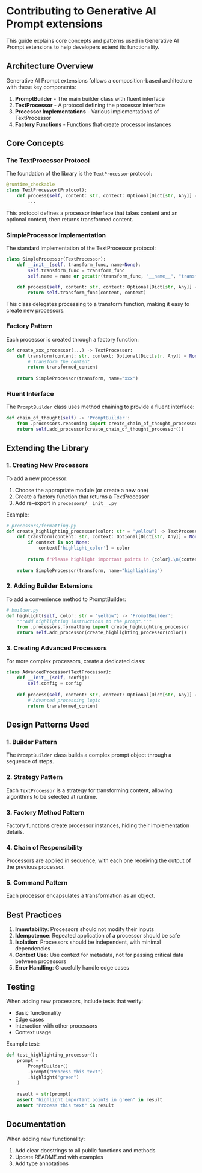 # Contributing to Generative AI Prompt extensions

This guide explains core concepts and patterns used in Generative AI Prompt extensions to help developers extend its functionality.

## Architecture Overview

Generative AI Prompt extensions follows a composition-based architecture with these key components:

1. **PromptBuilder** - The main builder class with fluent interface
2. **TextProcessor** - A protocol defining the processor interface
3. **Processor Implementations** - Various implementations of TextProcessor
4. **Factory Functions** - Functions that create processor instances

## Core Concepts

### The TextProcessor Protocol

The foundation of the library is the `TextProcessor` protocol:

```python
@runtime_checkable
class TextProcessor(Protocol):
    def process(self, content: str, context: Optional[Dict[str, Any]] = None) -> str:
        ...
```

This protocol defines a processor interface that takes content and an optional context, then returns transformed content.

### SimpleProcessor Implementation

The standard implementation of the TextProcessor protocol:

```python
class SimpleProcessor(TextProcessor):
    def __init__(self, transform_func, name=None):
        self.transform_func = transform_func
        self.name = name or getattr(transform_func, "__name__", "transform")

    def process(self, content: str, context: Optional[Dict[str, Any]] = None) -> str:
        return self.transform_func(content, context)
```

This class delegates processing to a transform function, making it easy to create new processors.

### Factory Pattern

Each processor is created through a factory function:

```python
def create_xxx_processor(...) -> TextProcessor:
    def transform(content: str, context: Optional[Dict[str, Any]] = None) -> str:
        # Transform the content
        return transformed_content
    
    return SimpleProcessor(transform, name="xxx")
```

### Fluent Interface

The `PromptBuilder` class uses method chaining to provide a fluent interface:

```python
def chain_of_thought(self) -> 'PromptBuilder':
    from .processors.reasoning import create_chain_of_thought_processor
    return self.add_processor(create_chain_of_thought_processor())
```

## Extending the Library

### 1. Creating New Processors

To add a new processor:

1. Choose the appropriate module (or create a new one)
2. Create a factory function that returns a TextProcessor
3. Add re-export in `processors/__init__.py`

Example:

```python
# processors/formatting.py
def create_highlighting_processor(color: str = "yellow") -> TextProcessor:
    def transform(content: str, context: Optional[Dict[str, Any]] = None) -> str:
        if context is not None:
            context['highlight_color'] = color
        
        return f"Please highlight important points in {color}.\n{content}"
    
    return SimpleProcessor(transform, name="highlighting")
```

### 2. Adding Builder Extensions

To add a convenience method to PromptBuilder:

```python
# builder.py
def highlight(self, color: str = "yellow") -> 'PromptBuilder':
    """Add highlighting instructions to the prompt."""
    from .processors.formatting import create_highlighting_processor
    return self.add_processor(create_highlighting_processor(color))
```

### 3. Creating Advanced Processors

For more complex processors, create a dedicated class:

```python
class AdvancedProcessor(TextProcessor):
    def __init__(self, config):
        self.config = config
    
    def process(self, content: str, context: Optional[Dict[str, Any]] = None) -> str:
        # Advanced processing logic
        return transformed_content
```

## Design Patterns Used

### 1. Builder Pattern

The `PromptBuilder` class builds a complex prompt object through a sequence of steps.

### 2. Strategy Pattern

Each `TextProcessor` is a strategy for transforming content, allowing algorithms to be selected at runtime.

### 3. Factory Method Pattern

Factory functions create processor instances, hiding their implementation details.

### 4. Chain of Responsibility

Processors are applied in sequence, with each one receiving the output of the previous processor.

### 5. Command Pattern

Each processor encapsulates a transformation as an object.

## Best Practices

1. **Immutability**: Processors should not modify their inputs
2. **Idempotence**: Repeated application of a processor should be safe
3. **Isolation**: Processors should be independent, with minimal dependencies
4. **Context Use**: Use context for metadata, not for passing critical data between processors
5. **Error Handling**: Gracefully handle edge cases

## Testing

When adding new processors, include tests that verify:
- Basic functionality
- Edge cases
- Interaction with other processors
- Context usage

Example test:

```python
def test_highlighting_processor():
    prompt = (
        PromptBuilder()
        .prompt("Process this text")
        .highlight("green")
    )
    
    result = str(prompt)
    assert "highlight important points in green" in result
    assert "Process this text" in result
```

## Documentation

When adding new functionality:
1. Add clear docstrings to all public functions and methods
2. Update README.md with examples
3. Add type annotations
